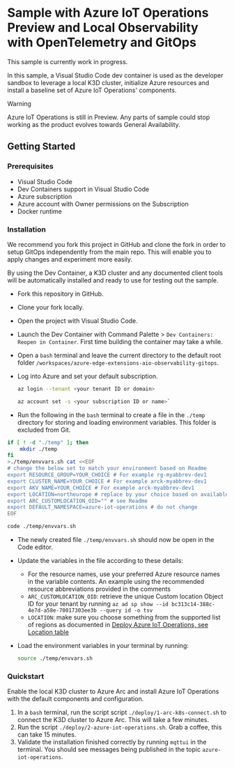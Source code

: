 # Sample with Azure IoT Operations Preview and Local Observability with OpenTelemetry and GitOps

This sample is currently work in progress.

In this sample, a Visual Studio Code dev container is used as the developer sandbox to leverage a local K3D cluster, initialize Azure resources and install a baseline set of Azure IoT Operations' components.

> [!WARNING]
Azure IoT Operations is still in Preview. Any parts of sample could stop working as the product evolves towards General Availability.

<!-- ## Features (TODO to come later)

This project framework provides the following features:

* Feature 1
* Feature 2
* ... -->

## Getting Started

### Prerequisites

* Visual Studio Code
* Dev Containers support in Visual Studio Code
* Azure subscription
* Azure account with Owner permissions on the Subscription
* Docker runtime

### Installation

We recommend you fork this project in GitHub and clone the fork in order to setup GitOps independently from the main repo. This will enable you to apply changes and experiment more easily.

By using the Dev Container, a K3D cluster and any documented client tools will be automatically installed and ready to use for testing out the sample.

* Fork this repository in GitHub.
* Clone your fork locally.
* Open the project with Visual Studio Code.
* Launch the Dev Container with Command Palette > `Dev Containers: Reopen in Container`. First time building the container may take a while.
* Open a `bash` terminal and leave the current directory to the default root folder `/workspaces/azure-edge-extensions-aio-observability-gitops`.
* Log into Azure and set your default subscription.

  ```bash
  az login --tenant <your tenant ID or domain>

  az account set -s <your subscription ID or name>`
  ```

* Run the following in the `bash` terminal to create a file in the `./temp` directory for storing and loading environment variables. This folder is excluded from Git.

```bash
if [ ! -d "./temp" ]; then
    mkdir ./temp
fi
>./temp/envvars.sh cat <<EOF
# change the below set to match your environment based on Readme
export RESOURCE_GROUP=YOUR_CHOICE # For example rg-myabbrev-dev1
export CLUSTER_NAME=YOUR_CHOICE # For example arck-myabbrev-dev1
export AKV_NAME=YOUR_CHOICE # For example arck-myabbrev-dev1
export LOCATION=northeurope # replace by your choice based on available regions, see Readme
export ARC_CUSTOMLOCATION_OID="" # see Readme
export DEFAULT_NAMESPACE=azure-iot-operations # do not change
EOF

code ./temp/envvars.sh

```

* The newly created file `./temp/envvars.sh` should now be open in the Code editor.
* Update the variables in the file according to these details:
  * For the resource names, use your preferred Azure resource names in the variable contents. An example using the recommended resource abbreviations provided in the comments
  * `ARC_CUSTOMLOCATION_OID`: retrieve the unique Custom location Object ID for your tenant by running `az ad sp show --id bc313c14-388c-4e7d-a58e-70017303ee3b --query id -o tsv`
  * `LOCATION`: make sure you choose something from the supported list of regions as documented in [Deploy Azure IoT Operations, see Location table](https://learn.microsoft.com/en-us/azure/iot-operations/get-started/quickstart-deploy?tabs=codespaces#connect-a-kubernetes-cluster-to-azure-arc)

* Load the environment variables in your terminal by running:

  ```bash
  source ./temp/envvars.sh
  ```

### Quickstart

Enable the local K3D cluster to Azure Arc and install Azure IoT Operations with the default components and configuration.

1. In a `bash` terminal, run the script script `./deploy/1-arc-k8s-connect.sh` to connect the K3D cluster to Azure Arc. This will take a few minutes.
1. Run the script `./deploy/2-azure-iot-operations.sh`. Grab a coffee, this can take 15 minutes.
1. Validate the installation finished correctly by running `mqttui` in the terminal. You should see messages being published in the topic `azure-iot-operations`.

<!-- ## Demo (TODO)

A demo app is included to show how to use the project.

To run the demo, follow these steps:

(Add steps to start up the demo)

1.
2.
3. -->

<!-- 
## Resources (TODO)

(Any additional resources or related projects)

- Link to supporting information
- Link to similar sample
- ... -->
